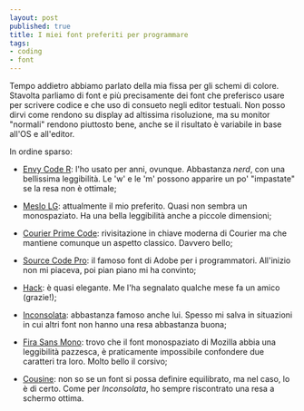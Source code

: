 ```yaml
---
layout: post
published: true
title: I miei font preferiti per programmare
tags:
- coding
- font
---
```


Tempo addietro abbiamo parlato della mia fissa per gli schemi di colore. Stavolta parliamo di font e più precisamente dei font che preferisco usare per scrivere codice e che uso di consueto negli editor testuali. Non posso dirvi come rendono su display ad altissima risoluzione, ma su monitor "normali" rendono piuttosto bene, anche se il risultato è variabile in base all'OS e all'editor.

In ordine sparso:

- [Envy Code R](https://damieng.com/envy-code-r "Envy Code R"):
l'ho usato per anni, ovunque. Abbastanza _nerd_, con una bellissima leggibilità. Le 'w' e le 'm' possono apparire un po' "impastate" se la resa non è ottimale;

- [Meslo LG](https://github.com/andreberg/Meslo-Font "Meslo LG"):
attualmente il mio preferito. Quasi non sembra un monospaziato. Ha una bella leggibilità anche a piccole dimensioni;

- [Courier Prime Code](http://quoteunquoteapps.com/courierprime/ "Courier Prime Code"):
rivisitazione in chiave moderna di Courier ma che mantiene comunque un aspetto classico. Davvero bello;

- [Source Code Pro](https://github.com/adobe-fonts/source-code-pro "Source Code Pro"):
il famoso font di Adobe per i programmatori. All'inizio non mi piaceva, poi pian piano mi ha convinto;

- [Hack](http://sourcefoundry.org/hack/):
è quasi elegante. Me l'ha segnalato qualche mese fa un amico (grazie!);

- [Inconsolata](http://www.levien.com/type/myfonts/inconsolata.html "Inconsolata"):
abbastanza famoso anche lui. Spesso mi salva in situazioni in cui altri font non hanno una resa abbastanza buona;

- [Fira Sans Mono](http://www.carrois.com/fira-4-1/#download "Fira Sans Mono"):
trovo che il font monospaziato di Mozilla abbia una leggibilità pazzesca, è praticamente impossibile confondere due caratteri tra loro. Molto bello il corsivo;

- [Cousine](http://www.fontsquirrel.com/fonts/cousine "Cousine"):
non so se un font si possa definire equilibrato, ma nel caso, lo è di certo. Come per _Inconsolata_, ho sempre riscontrato una resa a schermo ottima.
